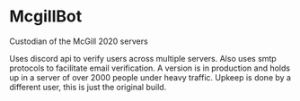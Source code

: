 # McgillBot
Custodian of the McGill 2020 servers


Uses discord api to verify users across multiple servers. Also uses smtp protocols to facilitate email verification. 
A version is in production and holds up in a server of over 2000 people under heavy traffic.
Upkeep is done by a different user, this is just the original build.

